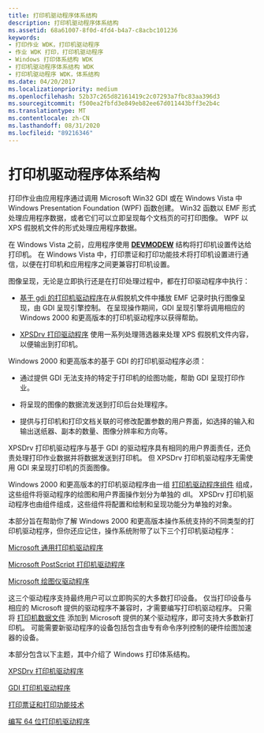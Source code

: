 ```yaml
---
title: 打印机驱动程序体系结构
description: 打印机驱动程序体系结构
ms.assetid: 68a61007-8f0d-4fd4-b4a7-c8acbc101236
keywords:
- 打印作业 WDK，打印机驱动程序
- 作业 WDK 打印，打印机驱动程序
- Windows 打印体系结构 WDK
- 打印机驱动程序体系结构 WDK
- 打印机驱动程序 WDK，体系结构
ms.date: 04/20/2017
ms.localizationpriority: medium
ms.openlocfilehash: 52b37c265d82161419c2c07293a7fbc83aa396d3
ms.sourcegitcommit: f500ea2fbfd3e849eb82ee67d011443bff3e2b4c
ms.translationtype: MT
ms.contentlocale: zh-CN
ms.lasthandoff: 08/31/2020
ms.locfileid: "89216346"
---
```

# <a name="printer-driver-architecture"></a>打印机驱动程序体系结构





打印作业由应用程序通过调用 Microsoft Win32 GDI 或在 Windows Vista 中 Windows Presentation Foundation (WPF) 函数创建。 Win32 函数以 EMF 形式处理应用程序数据，或者它们可以立即呈现每个文档页的可打印图像。 WPF 以 XPS 假脱机文件的形式处理应用程序数据。

在 Windows Vista 之前，应用程序使用 [**DEVMODEW**](/windows/win32/api/wingdi/ns-wingdi-devmodew) 结构将打印机设置传达给打印机。 在 Windows Vista 中，打印票证和打印功能技术将打印机设置进行通信，以便在打印机和应用程序之间更兼容打印机设置。

图像呈现，无论是立即执行还是在打印处理过程中，都在打印驱动程序中执行：

-   [基于 gdi 的打印机驱动程序](gdi-printer-drivers.md)在从假脱机文件中播放 EMF 记录时执行图像呈现，由 GDI 呈现引擎控制。 在呈现操作期间，GDI 呈现引擎将调用相应的 Windows 2000 和更高版本的打印机驱动程序以获得帮助。

-   [XPSDrv 打印驱动程序](xpsdrv-printer-drivers.md) 使用一系列处理筛选器来处理 XPS 假脱机文件内容，以便输出到打印机。

Windows 2000 和更高版本的基于 GDI 的打印机驱动程序必须：

-   通过提供 GDI 无法支持的特定于打印机的绘图功能，帮助 GDI 呈现打印作业。

-   将呈现的图像的数据流发送到打印后台处理程序。

-   提供与打印机和打印文档关联的可修改配置参数的用户界面，如选择的输入和输出送纸器、副本的数量、图像分辨率和方向等。

XPSDrv 打印机驱动程序与基于 GDI 的驱动程序具有相同的用户界面责任，还负责处理打印作业数据并将数据发送到打印机。 但 XPSDrv 打印机驱动程序无需使用 GDI 来呈现打印机的页面图像。

Windows 2000 和更高版本的打印机驱动程序由一组 [打印机驱动程序组件](gdi-printer-drivers.md) 组成，这些组件将驱动程序的绘图和用户界面操作划分为单独的 dll。 XPSDrv 打印机驱动程序也由组件组成，这些组件将配置和绘制和呈现功能分为单独的对象。

本部分旨在帮助你了解 Windows 2000 和更高版本操作系统支持的不同类型的打印机驱动程序，但你还应记住，操作系统附带了以下三个打印机驱动程序：

[Microsoft 通用打印机驱动程序](microsoft-universal-printer-driver.md)

[Microsoft PostScript 打印机驱动程序](microsoft-postscript-printer-driver.md)

[Microsoft 绘图仪驱动程序](microsoft-plotter-driver.md)

这三个驱动程序支持最终用户可以立即购买的大多数打印设备。 仅当打印设备与相应的 Microsoft 提供的驱动程序不兼容时，才需要编写打印机驱动程序。 只需将 [打印机数据文件](printer-data-files.md) 添加到 Microsoft 提供的某个驱动程序，即可支持大多数新打印机。 可能需要新驱动程序的设备包括包含由专有命令序列控制的硬件绘图加速器的设备。

本部分包含以下主题，其中介绍了 Windows 打印体系结构。

[XPSDrv 打印机驱动程序](xpsdrv-printer-drivers.md)

[GDI 打印机驱动程序](gdi-printer-drivers.md)

[打印票证和打印功能技术](print-ticket-and-print-capabilities-technologies.md)

[编写 64 位打印机驱动程序](writing-64-bit-printer-drivers.md)

 

